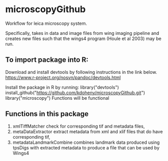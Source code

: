 # microscopyGithub

Workflow for leica microscopy system.

Specifically, takes in data and image files from wing imaging pipeline and creates new files such that the wings4 program (Houle et al 2003) may be run.

## To import package into R:

Download and install devtools by following instructions in the link below.
https://www.r-project.org/nosvn/pandoc/devtools.html

Install the package in R by running:
library("devtools")
install_github("https://github.com/kdoheny/microscopyGithub.git")
library("microscopy")
Functions will be functional

## Functions in this package 
1) xmlTiffMatcher check for corresponding tif and metadata files, 
2) metaDataExtractor extract metadata from xml and xlif files that do have corresponding tif, 
3) metadataLandmarkCombine combines landmark data produced using tpsDigs with extracted metadata to produce a file that can be used by Wings4
